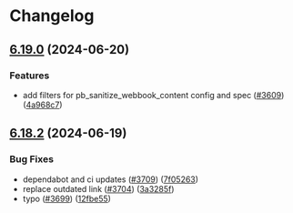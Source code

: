 # Changelog

## [6.19.0](https://github.com/pressbooks/pressbooks/compare/6.18.2...6.19.0) (2024-06-20)


### Features

* add filters for pb_sanitize_webbook_content config and spec ([#3609](https://github.com/pressbooks/pressbooks/issues/3609)) ([4a968c7](https://github.com/pressbooks/pressbooks/commit/4a968c77fa786f97af5b9894cd8d47bd28b049cd))

## [6.18.2](https://github.com/pressbooks/pressbooks/compare/6.18.1...6.18.2) (2024-06-19)


### Bug Fixes

* dependabot and ci updates ([#3709](https://github.com/pressbooks/pressbooks/issues/3709)) ([7f05263](https://github.com/pressbooks/pressbooks/commit/7f05263b63f33a26a73501255916eca5d0390bcb))
* replace outdated link ([#3704](https://github.com/pressbooks/pressbooks/issues/3704)) ([3a3285f](https://github.com/pressbooks/pressbooks/commit/3a3285f118df55bb6ca3e1c232218ab632131dd8))
* typo ([#3699](https://github.com/pressbooks/pressbooks/issues/3699)) ([12fbe55](https://github.com/pressbooks/pressbooks/commit/12fbe558efd06cf1cb14fd347af222b4d101a246))
